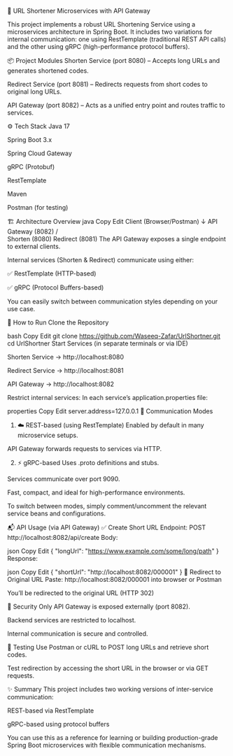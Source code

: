 🔗 URL Shortener Microservices with API Gateway

This project implements a robust URL Shortening Service using a microservices architecture in Spring Boot. It includes two variations for internal communication: one using RestTemplate (traditional REST API calls) and the other using gRPC (high-performance protocol buffers).

📦 Project Modules
Shorten Service (port 8080) – Accepts long URLs and generates shortened codes.

Redirect Service (port 8081) – Redirects requests from short codes to original long URLs.

API Gateway (port 8082) – Acts as a unified entry point and routes traffic to services.

⚙️ Tech Stack
Java 17

Spring Boot 3.x

Spring Cloud Gateway

gRPC (Protobuf)

RestTemplate

Maven

Postman (for testing)

🏗️ Architecture Overview
java
Copy
Edit
Client (Browser/Postman)
        ↓
   API Gateway (8082)
    /            \
Shorten (8080)   Redirect (8081)
The API Gateway exposes a single endpoint to external clients.

Internal services (Shorten & Redirect) communicate using either:

✅ RestTemplate (HTTP-based)

✅ gRPC (Protocol Buffers-based)

You can easily switch between communication styles depending on your use case.

🚀 How to Run
Clone the Repository

bash
Copy
Edit
git clone https://github.com/Waseeq-Zafar/UrlShortner.git
cd UrlShortner
Start Services (in separate terminals or via IDE)

Shorten Service → http://localhost:8080

Redirect Service → http://localhost:8081

API Gateway → http://localhost:8082

Restrict internal services:
In each service’s application.properties file:

properties
Copy
Edit
server.address=127.0.0.1
🔄 Communication Modes
1. ☁️ REST-based (using RestTemplate)
Enabled by default in many microservice setups.

API Gateway forwards requests to services via HTTP.

2. ⚡ gRPC-based
Uses .proto definitions and stubs.

Services communicate over port 9090.

Fast, compact, and ideal for high-performance environments.

To switch between modes, simply comment/uncomment the relevant service beans and configurations.

📬 API Usage (via API Gateway)
✅ Create Short URL
Endpoint: POST http://localhost:8082/api/create
Body:

json
Copy
Edit
{
  "longUrl": "https://www.example.com/some/long/path"
}
Response:

json
Copy
Edit
{
  "shortUrl": "http://localhost:8082/000001"
}
🔁 Redirect to Original URL
Paste: http://localhost:8082/000001 into browser or Postman

You’ll be redirected to the original URL (HTTP 302)

🔐 Security
Only API Gateway is exposed externally (port 8082).

Backend services are restricted to localhost.

Internal communication is secure and controlled.

🧪 Testing
Use Postman or cURL to POST long URLs and retrieve short codes.

Test redirection by accessing the short URL in the browser or via GET requests.

✨ Summary
This project includes two working versions of inter-service communication:

REST-based via RestTemplate

gRPC-based using protocol buffers

You can use this as a reference for learning or building production-grade Spring Boot microservices with flexible communication mechanisms.

